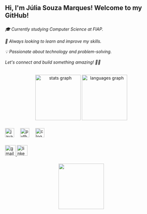 <h2 align="left">Hi,  I'm Júlia Souza Marques! Welcome to my GitHub!</h2>

###

<h6 align="left">🎓 Currently studying Computer Science at FIAP.<br><br>🚀 Always looking to learn and improve my skills.<br><br>💡 Passionate about technology and problem-solving.<br><br>Let's connect and build something amazing! 🚀✨</h6>

###

<div align="center">
  <img src="https://github-readme-stats.vercel.app/api?username=jumarques03&hide_title=false&hide_rank=false&show_icons=true&include_all_commits=true&count_private=true&disable_animations=false&theme=dracula&locale=en&hide_border=false" height="150" alt="stats graph"  />
  <img src="https://github-readme-stats.vercel.app/api/top-langs?username=jumarques03&locale=en&hide_title=false&layout=compact&card_width=320&langs_count=5&theme=dracula&hide_border=false" height="150" alt="languages graph"  />
</div>

###

<div align="left">
  <img src="https://cdn.jsdelivr.net/gh/devicons/devicon/icons/javascript/javascript-original.svg" height="30" alt="javascript logo"  />
  <img width="12" />
  <img src="https://cdn.jsdelivr.net/gh/devicons/devicon/icons/python/python-original.svg" height="30" alt="python logo"  />
  <img width="12" />
  <img src="https://cdn.jsdelivr.net/gh/devicons/devicon/icons/c/c-original.svg" height="30" alt="c logo"  />
</div>

###

<div align="left">
  <a href="https://mail.google.com/mail/?view=cm&fs=1&to=jumarques631@gmail.com" target="_blank">
    <img src="https://img.shields.io/static/v1?message=Gmail&logo=gmail&label=&color=D14836&logoColor=white&labelColor=&style=for-the-badge" height="35" alt="gmail logo"  />
  </a>
  <a href="https://www.linkedin.com/in/j%C3%BAlia-souza-marques-394aa8355/" target="_blank">
    <img src="https://img.shields.io/static/v1?message=LinkedIn&logo=linkedin&label=&color=0077B5&logoColor=white&labelColor=&style=for-the-badge" height="35" alt="linkedin logo"  />
  </a>
</div>

###

<div align="center">
  <img height="150" src="https://media.giphy.com/media/9PhdJO4CMfyfXDCnko/giphy.gif?cid=ecf05e470iibrf259esmf2lmr1i2g3hbvokla7kycpxaolh8&ep=v1_gifs_related&rid=giphy.gif&ct=g"  />
</div>

###
